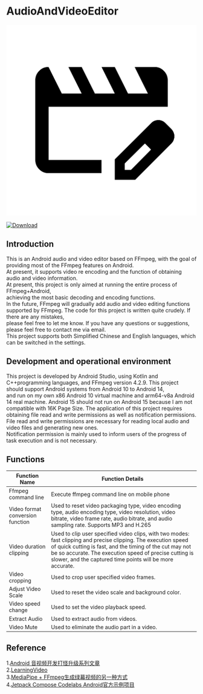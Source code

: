 # AudioAndVideoEditor

![Image](app/src/main/ic_launcher-playstore.png)  

[![Download](https://img.shields.io/badge/download-App-blue.svg)](https://github.com/Ilovecat1949/AudioAndVideoEditor/releases)



## Introduction
This is an Android audio and video editor based on FFmpeg, with the goal of providing most of the FFmpeg features on Android.   
At present, it supports video re encoding and the function of obtaining audio and video information.  
At present, this project is only aimed at running the entire process of FFmpeg+Android,   
achieving the most basic decoding and encoding functions.   
In the future, FFmpeg will gradually add audio and video editing functions supported by FFmpeg.
The code for this project is written quite crudely. If there are any mistakes,  
please feel free to let me know. If you have any questions or suggestions, please feel free to contact me via email.  
This project supports both Simplified Chinese and English languages, which can be switched in the settings.
## Development and operational environment
This project is developed by Android Studio, using Kotlin and C++programming languages, and FFmpeg version 4.2.9.
This project should support Android systems from Android 10 to Android 14,   
and run on my own x86 Android 10 virtual machine and arm64-v8a Android 14 real machine.
Android 15 should not run on Android 15 because I am not compatible with 16K Page Size.
The application of this project requires obtaining file read and write permissions as well as notification permissions.   
File read and write permissions are necessary for reading local audio and video files and generating new ones.  
Notification permission is mainly used to inform users of the progress of task execution and is not necessary.
## Functions
|Function Name | Function Details|
|-----------|--------------------------------------------------------------------------------|  
|Ffmpeg command line | Execute ffmpeg command line on mobile phone|
|Video format conversion function | Used to reset video packaging type, video encoding type, audio encoding type, video resolution, video bitrate, video frame rate, audio bitrate, and audio sampling rate. Supports MP3 and H.265                         |
|Video duration clipping | Used to clip user specified video clips, with two modes: fast clipping and precise clipping. The execution speed of quick cutting is fast, and the timing of the cut may not be so accurate. The execution speed of precise cutting is slower, and the captured time points will be more accurate.  |
|Video cropping | Used to crop user specified video frames.                                                                  |
|Adjust Video Scale | Used to reset the video scale and background color.                                                              |
|Video speed change | Used to set the video playback speed.                                                                     |
|Extract Audio | Used to extract audio from videos.                                                                     |
|Video Mute | Used to eliminate the audio part in a video.                                                                   |

## Reference
1.[Android 音视频开发打怪升级系列文章](https://juejin.cn/post/6844903949451919368)  
2.[LearningVideo](https://github.com/ChenLittlePing/LearningVideo)  
3.[MediaPipe + FFmpeg生成绿幕视频的另一种方式](https://juejin.cn/post/7323398442730078245)  
4.[Jetpack Compose Codelabs Android官方示例项目](https://github.com/android/codelab-android-compose) 

